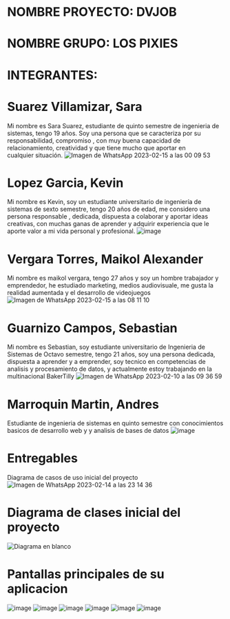 # NOMBRE PROYECTO: DVJOB
# NOMBRE GRUPO:  LOS PIXIES
# INTEGRANTES:
# Suarez Villamizar, Sara
  Mi nombre es Sara Suarez, estudiante de quinto semestre de ingenieria de sistemas, tengo 19 años. Soy una persona que se caracteriza por su responsabilidad, compromiso , con muy buena capacidad de relacionamiento, creatividad y que tiene mucho que aportar en cualquier situación.
 ![Imagen de WhatsApp 2023-02-15 a las 00 09 53](https://user-images.githubusercontent.com/62730462/219035788-7b113b3b-14a6-4e39-bd1a-2f66fb44400c.jpg)
 
# Lopez Garcia, Kevin
  Mi nombre es Kevin, soy un estudiante universitario de ingeniería de sistemas de sexto semestre, tengo 20 años de edad, me considero una persona responsable , dedicada,    dispuesta a colaborar y aportar ideas creativas, con muchas ganas de aprender y adquirir experiencia que le aporte valor a mi vida personal y profesional.
  ![image](https://user-images.githubusercontent.com/62730462/219036379-0bee2212-c73c-4171-91a4-9bdd1107be9c.png)
  
# Vergara Torres, Maikol Alexander
  Mi nombre es maikol vergara, tengo 27 años y soy un hombre trabajador y emprendedor, he estudiado marketing, medios audiovisuale, me gusta la realidad aumentada y el   desarrollo de videojuegos
  ![Imagen de WhatsApp 2023-02-15 a las 08 11 10](https://user-images.githubusercontent.com/62730462/219036701-ce9d0edd-df21-4b2c-9d5c-268267016a0a.jpg)
  
# Guarnizo Campos, Sebastian 
  Mi nombre es Sebastian, soy estudiante universitario de Ingenieria de Sistemas de Octavo semestre, tengo 21 años, soy una persona dedicada, dispuesta a aprender y a emprender, soy tecnico en competencias de analisis y procesamiento de datos, y actualmente estoy trabajando en la multinacional BakerTilly
  ![Imagen de WhatsApp 2023-02-10 a las 09 36 59](https://user-images.githubusercontent.com/62730462/219037370-6fcf5747-1662-4214-b223-d4f9d28c61d8.jpg)
  
# Marroquin Martin, Andres
Estudiante de ingenieria de sistemas en quinto semestre con conocimientos basicos de desarrollo web y y analisis de bases de datos
![image](https://user-images.githubusercontent.com/62730462/222012562-b5bc28b5-0439-4843-b77b-770b9733c37e.png)

  
# Entregables
 Diagrama de casos de uso inicial del proyecto
 ![Imagen de WhatsApp 2023-02-14 a las 23 14 36](https://user-images.githubusercontent.com/62730462/219038204-fc03056f-733a-4189-a34b-8c8a909a582f.jpg)
 
# Diagrama de clases inicial del proyecto
![Diagrama en blanco](https://user-images.githubusercontent.com/62730462/222046268-a165f3dd-03ff-41e6-b49a-a7c1e761a2ea.png)




# Pantallas principales de su aplicacion
![image](https://user-images.githubusercontent.com/62730462/219045806-0ed6f46b-6d2d-44a2-a046-8b5925bb3851.png)
![image](https://user-images.githubusercontent.com/62730462/219045853-9d84e560-35fe-4456-a6b2-3b93f35d9b87.png)
![image](https://user-images.githubusercontent.com/62730462/219046157-56741d83-8b83-4870-b0e3-4b24b0d4c574.png)
![image](https://user-images.githubusercontent.com/62730462/219046232-09107660-3199-4dc6-961b-ae47288f31d0.png)
![image](https://user-images.githubusercontent.com/62730462/219046294-306e10ae-4d97-487b-8020-ff1dcfc923b4.png)
![image](https://user-images.githubusercontent.com/62730462/219046924-18bfc275-f32e-402a-a99e-767a8b26037a.png)

  
 

